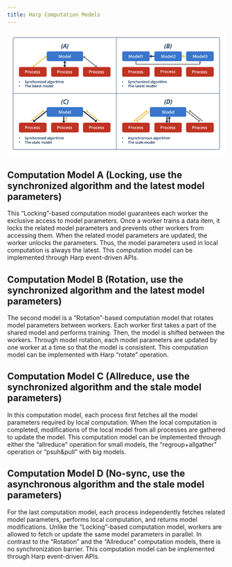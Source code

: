 ```yaml
---
title: Harp Computation Models
---
```


![Inter-node Computation Model](/img/2-4-1.png)

## Computation Model A (Locking, use the synchronized algorithm and the latest model parameters)
This “Locking”-based computation model guarantees each worker the exclusive access to model parameters. Once a worker trains a data item, it locks the related model parameters and prevents other workers from accessing them. When the related model parameters are updated, the worker unlocks the parameters. Thus, the model parameters used in local computation is always the latest. This computation model can be implemented through Harp event-driven APIs.

## Computation Model B (Rotation, use the synchronized algorithm and the latest model parameters)
The second model is a “Rotation”-based computation model that rotates model parameters between workers. Each worker first takes a part of the shared model and performs training. Then, the model is shifted between the workers. Through model rotation, each model parameters are updated by one worker at a time so that the model is consistent. This computation model can be implemented with Harp “rotate” operation.

## Computation Model C (Allreduce, use the synchronized algorithm and the stale model parameters)
In this computation model, each process first fetches all the model parameters required by local computation. When the local computation is completed, modifications of the local model from all processes are gathered to update the model. This computation model can be implemented through either the “allreduce” operation for small models, the “regroup+allgather” operation or “psuh&pull” with big models.

## Computation Model D (No-sync, use the asynchronous algorithm and the stale model parameters)
For the last computation model, each process independently fetches related model parameters, performs local computation, and returns model modifications. Unlike the “Locking”-based computation model, workers are allowed to fetch or update the same model parameters in parallel. In contrast to the “Rotation” and the “Allreduce” computation models, there is no synchronization barrier. This computation model can be implemented through Harp event-driven APIs.


